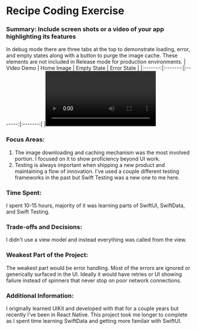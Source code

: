 # Recipe Coding Exercise

### Summary: Include screen shots or a video of your app highlighting its features
In debug mode there are three tabs at the top to demonstrate loading, error, and empty states along with a button to purge the image cache. These elements are not included in Release mode for production environments.
| Video Demo | Home Image | Empty State | Error State |
|:-------:|:-------:|:-------:|:-------:|
|<video src="https://github.com/user-attachments/assets/16c19e0a-cb3c-422f-9acb-2357af16f2d0"/>|![home](https://github.com/user-attachments/assets/bb9bcef8-e2b8-4902-b3e4-4aae579b15c5)|![empty](https://github.com/user-attachments/assets/70812765-3b13-4b61-9a72-24d1c587835c)|![error](https://github.com/user-attachments/assets/0f944904-fff5-4ada-90d9-7f232c00f39c)|

### Focus Areas:
1. The image downloading and caching mechanism was the most involved portion. I focused on it to show proficiency beyond UI work.
2. Testing is always important when shipping a new product and maintaining a flow of innovation. I've used a couple different testing frameworks in the past but Swift Testing was a new one to me here.

### Time Spent:
I spent 10-15 hours, majority of it was learning parts of SwiftUI, SwiftData, and Swift Testing.

### Trade-offs and Decisions:
I didn't use a view model and instead everything was called from the view.

### Weakest Part of the Project:
The weakest part would be error handling. Most of the errors are ignored or generically surfaced in the UI. Ideally it would have retries or UI showing failure instead of spinners that never stop on poor network connections.

### Additional Information:
I originally learned UIKit and developed with that for a couple years but recently I've been in React Native. This project took me longer to complete as I spent time learning SwiftData and getting more familair with SwiftUI.
